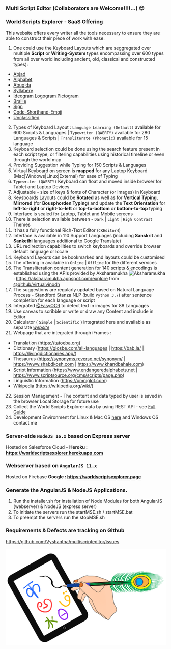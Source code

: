 ### Multi Script Editor (Collaborators are Welcome!!!!...) 😊

### World Scripts Explorer - SaaS Offering
This website offers every writer all the tools necessary to ensure they are able to construct their piece of work with ease.
1. One could use the Keyboard Layouts which are seggregated over multiple **Script** or **Writing-System** types encompassing over 600 types from all over world including ancient, old, classical and constructed types):
 - [Abjad](https://www.omniglot.com/writing/abjads.htm)
 - [Alphabet](https://www.omniglot.com/writing/alphabets.htm)
 - [Abugida](https://www.omniglot.com/writing/abugidas.htm) 
 - [Syllabery](https://www.omniglot.com/writing/syllabaries.htm) 
 - [Ideogram Logogram Pictogram](https://www.omniglot.com/writing/semanto-phonetic.php) 
 - [Braille](https://en.wikipedia.org/wiki/Braille) 
 - [Sign](https://en.wikipedia.org/wiki/Sign_language) 
 - [Code-Shorthand-Emoji](https://en.wikipedia.org/wiki/Shorthand) 
 - [Unclassified](https://www.omniglot.com/writing/undeciphered.htm)
2. Types of Keyboard Layout : `Language Learning (Default)` available for 600 Scripts & Languages | `Typewriter (QWERTY)` available for 280 Languages & Scripts | `Transliterate (Phonetic)` available for 15 language 
3. Keyboard selection could be done using the search feature present in each script type, or filtering capabilities using historical timeline or even through the world map
4. Providing Suggestion while Typing for 150 Scripts & Languages
5. Virtual Keyboard on screen is **mapped** for any Laptop Keyboard (Mac|Windows|Linux|External) for ease of Typing 
6. `Typewriter (QWERTY)` Keyboard can float and moved inside browser for Tablet and Laptop Devices
7. Adjustable - size of keys & fonts of Character (or Images) in Keyboard
8. Keysboards Layouts could be **Rotated** as well as for **Vertical Typing**, **Mirrored** (for **Bousphorden Typing**) and update the **Text Orientation** for **left-to-right** or **right-to-left** or **top-to-bottom** or **bottom-to-top** typing
9. Interface is scaled for Laptop, Tablet and Mobile screens
10. There is selection available between - `Dark` | `Light` | `High Contrast` Themes
11. It has a fully functional Rich-Text Editor (`CKEditor4`)
12. Interface is available in 110 Support Languages (including **Sanskrit** and **Sankethi** languages additional to Google Translate)
13. URL redirection capabilities to switch keyboards and override browser default language or locale 
14. Keyboard Layouts can be bookmarked and layouts could be customised 
15. The offering in available in `Online` | `Offline` for the different services
16. The Transliteration content generation for 140 scripts & encodings is established using the APIs provided by Aksharamukha ![Aksharamukha](https://cdn.jsdelivr.net/gh/virtualvinodh/aksharamukha/aksharamukha-web-plugin/icon.png) : https://aksharamukha.appspot.com/explore from [@github/virtualvinodh](https://github.com/virtualvinodh/aksharamukha)
17. The suggestions are regularly updated based on Natural Language Process - Standford Stanza NLP (build `Python 3.7`) after sentence completion for each language or script
18. Integrated [@EasyOCR](https://github.com/JaidedAI/EasyOCR) to detect text in images for 88 Languages 
19. Use canvas to scribble or write or draw any Content and include in Editor
20. Calculator ( `Simple` | `Scientific` ) integrated here and available as separate [*website*](https://worldscriptscalculator.app/) 
21. Webpage that are integrated through iFrames : 
  - Translation (https://tatoeba.org) 
  - Dictionary (https://glosbe.com/all-languages | https://bab.la/ | https://livingdictionaries.app/)
  - Thesaurus (https://synonyms.reverso.net/synonym/ | https://www.shabdkosh.com | https://www.khandbahale.com)
  - Script Information (https://www.endangeredalphabets.net | https://www.scriptsource.org/cms/scripts/page.php)
  - Linguistic Information (https://omniglot.com)
  - Wikipedia (https://wikipedia.org/wiki/)
22. Session Management - The content and data typed by user is saved in the browser Local Storage for future use 
23. Collect the World Scripts Explorer data by using REST API - see [Full Guide](https://worldscriptsexplorer.herokuapp.com)
24. Development Environment for Linux & Mac OS [here](https://github.com/Vyshantha/multiscripteditor/tree/main) and Windows OS contact me

### Server-side `NodeJS 16.x` based on Express server
  Hosted on Salesforce Cloud - **Heroku : https://worldscriptsexplorer.herokuapp.com**
 
### Webserver based on `AngularJS 11.x`
  Hosted on Firebase **Google : https://worldscriptsexplorer.page**

### Generate the AngularJS & NodeJS Applications.

  1. Run the installer.sh for installation of Node Modules for both AngularJS (webserver) & NodeJS (express server)
  2. To initiate the servers run the startMSE.sh / startMSE.bat
  3. To preempt the servers run the stopMSE.sh
  
### Requirements & Defects are tracking on Github
https://github.com/Vyshantha/multiscripteditor/issues

![](https://github.com/Vyshantha/multiscripteditor/blob/main/accessibility_icons/favicon.png)
